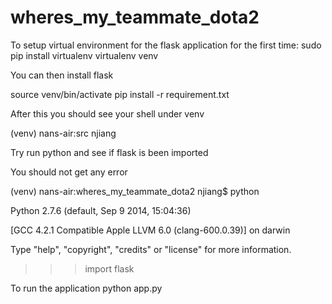# wheres_my_teammate_dota2
To setup virtual environment for the flask application
for the first time:
sudo pip install virtualenv
virtualenv venv

You can then install flask

source venv/bin/activate
pip install -r requirement.txt

After this you should see your shell under venv

(venv) nans-air:src njiang

Try run python and see if flask is been imported

You should not get any error

(venv) nans-air:wheres_my_teammate_dota2 njiang$ python

Python 2.7.6 (default, Sep  9 2014, 15:04:36)

[GCC 4.2.1 Compatible Apple LLVM 6.0 (clang-600.0.39)] on darwin

Type "help", "copyright", "credits" or "license" for more information.

>>> import flask

>>>

To run the application
python app.py

